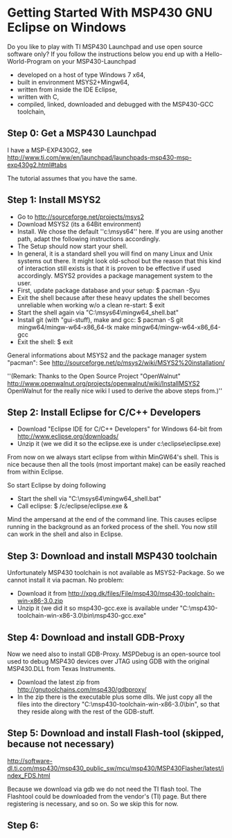 # Getting Started With MSP430 GNU Eclipse on Windows
Do you like to play with TI MSP430 Launchpad and use open source software only? If you follow the instructions below you end up with a Hello-World-Program on your MSP430-Launchpad
* developed on a host of type Windows 7 x64,
* built in environment MSYS2+Mingw64,
* written from inside the IDE Eclipse,
* written with C,
* compiled, linked, downloaded and debugged with the MSP430-GCC toolchain,

## Step 0: Get a MSP430 Launchpad
I have a MSP-EXP430G2, see http://www.ti.com/ww/en/launchpad/launchpads-msp430-msp-exp430g2.html#tabs

The tutorial assumes that you have the same.

## Step 1: Install MSYS2
* Go to http://sourceforge.net/projects/msys2
* Download MSYS2 (its a 64Bit environment)
* Install. We chose the default ''c:\msys64'' here. If you are using another path, adapt the following instructions accordingly.
* The Setup should now start your shell.
* In general, it is a standard shell you will find on many Linux and Unix systems out there. It might look old-school but the reason that this kind of interaction still exists is that it is proven to be effective if used accordingly. MSYS2 provides a package management system to the user.
* First, update package database and your setup:
 $ pacman -Syu
* Exit the shell because after these heavy updates the shell becomes unreliable when working w/o a clean re-start:
 $ exit
* Start the shell again via "C:\msys64\mingw64_shell.bat"
* Install git (with "gui-stuff), make and gcc:
 $ pacman -S git mingw64/mingw-w64-x86_64-tk make mingw64/mingw-w64-x86_64-gcc
* Exit the shell:
 $ exit

General informations about MSYS2 and the package manager system "pacman": See http://sourceforge.net/p/msys2/wiki/MSYS2%20installation/

''(Remark: Thanks to the Open Source Project "OpenWalnut" http://www.openwalnut.org/projects/openwalnut/wiki/InstallMSYS2 OpenWalnut for the really nice wiki I used to derive the above steps from.)''

## Step 2: Install Eclipse for C/C++ Developers
* Download "Eclipse IDE for C/C++ Developers" for Windows 64-bit from http://www.eclipse.org/downloads/
* Unzip it (we we did it so the eclipse.exe is under c:\eclipse\eclipse.exe)

From now on we always start eclipse from within MinGW64's shell. This is nice because then all the tools (most important make) can be easily reached from within Eclipse.

So start Eclipse by doing following
* Start the shell via "C:\msys64\mingw64_shell.bat"
* Call eclipse:
 $ /c/eclipse/eclipse.exe &
 
Mind the ampersand at the end of the command line. This causes eclipse running in the background as an forked process of the shell. You now still can work in the shell and also in Eclipse.

## Step 3: Download and install MSP430 toolchain
Unfortunately MSP430 toolchain is not available as MSYS2-Package. So we cannot install it via pacman. No problem:
* Download it from http://xpg.dk/files/File/msp430/msp430-toolchain-win-x86-3.0.zip
* Unzip it (we did it so msp430-gcc.exe is available under "C:\msp430-toolchain-win-x86-3.0\bin\msp430-gcc.exe"

## Step 4: Download and install GDB-Proxy

Now we need also to install GDB-Proxy. MSPDebug is an open-source tool used to debug MSP430 devices over JTAG using GDB with the original MSP430.DLL from Texas Instruments.
* Download the latest zip from http://gnutoolchains.com/msp430/gdbproxy/
* In the zip there is the executable plus some dlls. We just copy all the files into the directory "C:\msp430-toolchain-win-x86-3.0\bin\", so that they reside along with the rest of the GDB-stuff.

## Step 5: Download and install Flash-tool (skipped, because not necessary)
http://software-dl.ti.com/msp430/msp430_public_sw/mcu/msp430/MSP430Flasher/latest/index_FDS.html

Because we download via gdb we do not need the TI flash tool. The Flashtool could be downloaded from the vendor's (TI) page. But there registering is necessary, and so on. So we skip this for now.

## Step 6: 


 
